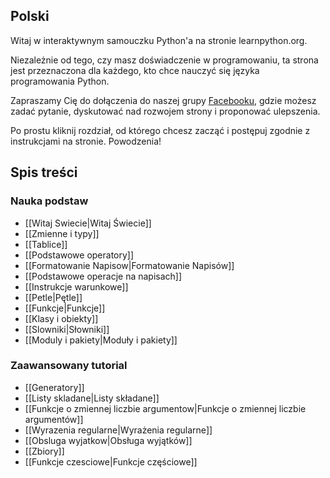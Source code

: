 Polski
------

Witaj w interaktywnym samouczku Python'a na stronie learnpython.org.

Niezależnie od tego, czy masz doświadczenie w programowaniu, ta strona jest przeznaczona dla każdego, kto chce nauczyć się języka programowania Python.

Zapraszamy Cię do dołączenia do naszej grupy <a href="http://www.facebook.com/groups/180708015327157/">Facebooku</a>, gdzie możesz zadać pytanie, dyskutować nad rozwojem strony i proponować ulepszenia.

Po prostu kliknij rozdział, od którego chcesz zacząć i postępuj zgodnie z instrukcjami na stronie. Powodzenia!

Spis treści
-----------

### Nauka podstaw
 - [[Witaj Swiecie|Witaj Świecie]]
 - [[Zmienne i typy]]
 - [[Tablice]]
 - [[Podstawowe operatory]]
 - [[Formatowanie Napisow|Formatowanie Napisów]]
 - [[Podstawowe operacje na napisach]]
 - [[Instrukcje warunkowe]]
 - [[Petle|Pętle]]
 - [[Funkcje|Funkcje]]
 - [[Klasy i obiekty]]
 - [[Slowniki|Słowniki]]
 - [[Moduly i pakiety|Moduły i pakiety]]

### Zaawansowany tutorial
- [[Generatory]]
- [[Listy skladane|Listy składane]]
- [[Funkcje o zmiennej liczbie argumentow|Funkcje o zmiennej liczbie argumentów]]
- [[Wyrazenia regularne|Wyrażenia regularne]]
- [[Obsluga wyjatkow|Obsługa wyjątków]]
- [[Zbiory]]
- [[Funkcje czesciowe|Funkcje częściowe]]